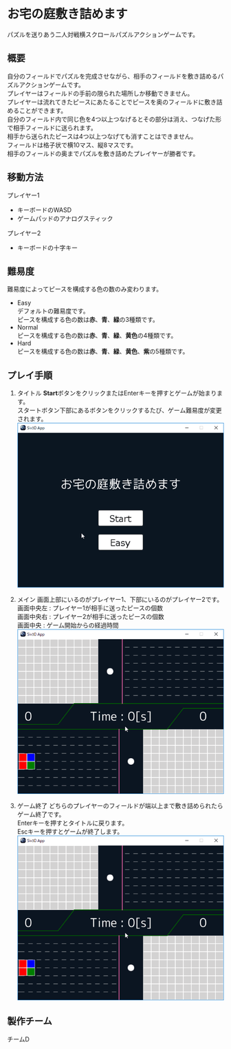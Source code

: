 # お宅の庭敷き詰めます
パズルを送りあう二人対戦横スクロールパズルアクションゲームです。

## 概要
自分のフィールドでパズルを完成させながら、相手のフィールドを敷き詰めるパズルアクションゲームです。  
プレイヤーはフィールドの手前の限られた場所しか移動できません。  
プレイヤーは流れてきたピースにあたることでピースを奥のフィールドに敷き詰めることができます。  
自分のフィールド内で同じ色を4つ以上つなげるとその部分は消え、つなげた形で相手フィールドに送られます。  
相手から送られたピースは4つ以上つなげても消すことはできません。  
フィールドは格子状で横10マス、縦8マスです。  
相手のフィールドの奥までパズルを敷き詰めたプレイヤーが勝者です。  

## 移動方法
プレイヤー1
+ キーボードのWASD
+ ゲームパッドのアナログスティック

プレイヤー2
+ キーボードの十字キー

## 難易度
難易度によってピースを構成する色の数のみ変わります。  
+ Easy  
デフォルトの難易度です。  
ピースを構成する色の数は**赤**、**青**、**緑**の3種類です。  
+ Normal    
ピースを構成する色の数は**赤**、**青**、**緑**、**黄色**の4種類です。
+ Hard  
ピースを構成する色の数は**赤**、**青**、**緑**、**黄色**、**紫**の5種類です。  

## プレイ手順
1. タイトル
**Start**ボタンをクリックまたはEnterキーを押すとゲームが始まります。  
スタートボタン下部にあるボタンをクリックするたび、ゲーム難易度が変更されます。  
![title](https://github.com/Eulerd/GameOfTeamD/blob/develop/media/title.gif)  

2. メイン
画面上部にいるのがプレイヤー1、下部にいるのがプレイヤー2です。  
画面中央左 : プレイヤー1が相手に送ったピースの個数  
画面中央右 : プレイヤー2が相手に送ったピースの個数  
画面中央 : ゲーム開始からの経過時間  
![main1](https://github.com/Eulerd/GameOfTeamD/blob/develop/media/main1.gif)  

3. ゲーム終了
どちらのプレイヤーのフィールドが端以上まで敷き詰められたらゲーム終了です。  
Enterキーを押すとタイトルに戻ります。  
Escキーを押すとゲームが終了します。  
![main2](https://github.com/Eulerd/GameOfTeamD/blob/develop/media/main1.gif)  


## 製作チーム
チームD